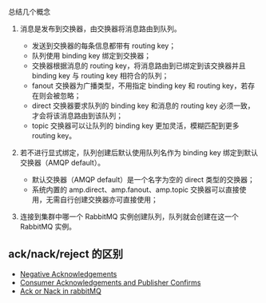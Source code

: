 
总结几个概念

1. 消息是发布到交换器，由交换器将消息路由到队列。
    - 发送到交换器的每条信息都带有 routing key；
    - 队列使用 binding key 绑定到交换器；
    - 交换器根据消息的 routing key，将消息路由到已绑定到该交换器并且 binding key 与 routing key 相符合的队列；
    - fanout 交换器为广播类型，不用指定 binding key 和 routing key，若存在则会被忽略；
    - direct 交换器要求队列的 binding key 和消息的 routing key 必须一致，才会将该消息路由到该队列；
    - topic 交换器可以让队列的 binding key 更加灵活，模糊匹配到更多 routing key。
    
2. 若不进行显式绑定，队列创建后默认使用队列名作为 binding key 绑定到默认交换器（AMQP default）。
    - 默认交换器（AMQP default）是一个名字为空的 direct 类型的交换器；
    - 系统内置的 amp.direct、amp.fanout、amp.topic 交换器可以直接使用，无需自行创建交换器亦可直接使用；
3. 连接到集群中哪一个 RabbitMQ 实例创建队列，队列就会创建在这一个 RabbitMQ 实例。

## ack/nack/reject 的区别

- [Negative Acknowledgements](https://www.rabbitmq.com/nack.html)
- [Consumer Acknowledgements and Publisher Confirms](https://www.rabbitmq.com/confirms.html)
- [Ack or Nack in rabbitMQ](https://stackoverflow.com/questions/28794123/ack-or-nack-in-rabbitmq)